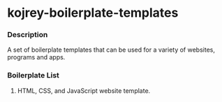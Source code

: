 # kojrey-boilerplate-templates

### Description
A set of boilerplate templates that can be used for a variety of websites, programs and apps.

### Boilerplate List
1. HTML, CSS, and JavaScript website template.
